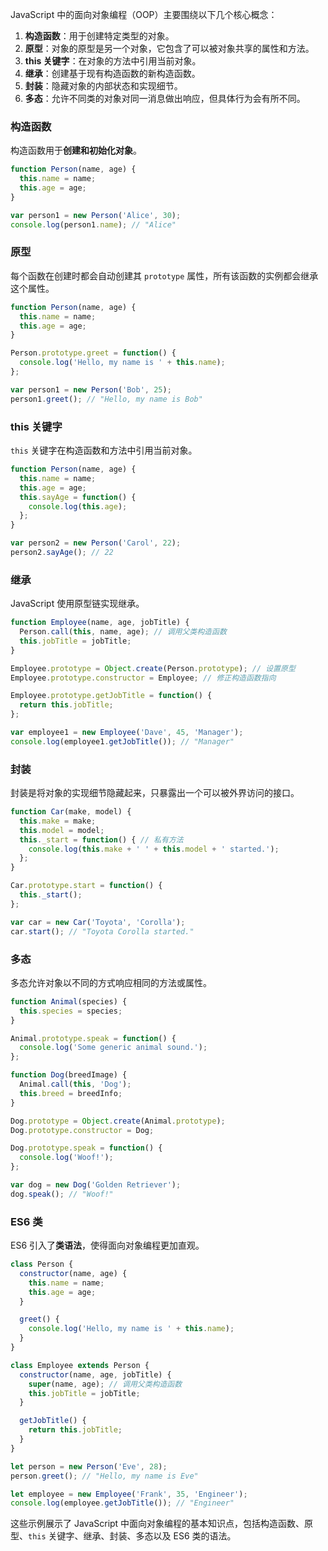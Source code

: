JavaScript 中的面向对象编程（OOP）主要围绕以下几个核心概念：

1. **构造函数**：用于创建特定类型的对象。
2. **原型**：对象的原型是另一个对象，它包含了可以被对象共享的属性和方法。
3. **this 关键字**：在对象的方法中引用当前对象。
4. **继承**：创建基于现有构造函数的新构造函数。
5. **封装**：隐藏对象的内部状态和实现细节。
6. **多态**：允许不同类的对象对同一消息做出响应，但具体行为会有所不同。

### 构造函数

构造函数用于**创建和初始化对象**。

```javascript
function Person(name, age) { 
  this.name = name;
  this.age = age;
}

var person1 = new Person('Alice', 30);
console.log(person1.name); // "Alice"
```

### 原型

每个函数在创建时都会自动创建其 `prototype` 属性，所有该函数的实例都会继承这个属性。

```javascript
function Person(name, age) {
  this.name = name;
  this.age = age;
}

Person.prototype.greet = function() {
  console.log('Hello, my name is ' + this.name);
};

var person1 = new Person('Bob', 25);
person1.greet(); // "Hello, my name is Bob"
```

### this 关键字

`this` 关键字在构造函数和方法中引用当前对象。

```javascript
function Person(name, age) {
  this.name = name;
  this.age = age;
  this.sayAge = function() {
    console.log(this.age);
  };
}

var person2 = new Person('Carol', 22);
person2.sayAge(); // 22
```

### 继承

JavaScript 使用原型链实现继承。

```javascript
function Employee(name, age, jobTitle) {
  Person.call(this, name, age); // 调用父类构造函数
  this.jobTitle = jobTitle;
}

Employee.prototype = Object.create(Person.prototype); // 设置原型
Employee.prototype.constructor = Employee; // 修正构造函数指向

Employee.prototype.getJobTitle = function() {
  return this.jobTitle;
};

var employee1 = new Employee('Dave', 45, 'Manager');
console.log(employee1.getJobTitle()); // "Manager"
```

### 封装

封装是将对象的实现细节隐藏起来，只暴露出一个可以被外界访问的接口。

```javascript
function Car(make, model) {
  this.make = make;
  this.model = model;
  this._start = function() { // 私有方法
    console.log(this.make + ' ' + this.model + ' started.');
  };
}

Car.prototype.start = function() {
  this._start();
};

var car = new Car('Toyota', 'Corolla');
car.start(); // "Toyota Corolla started."
```

### 多态

多态允许对象以不同的方式响应相同的方法或属性。

```javascript
function Animal(species) {
  this.species = species;
}

Animal.prototype.speak = function() {
  console.log('Some generic animal sound.');
};

function Dog(breedImage) {
  Animal.call(this, 'Dog');
  this.breed = breedInfo;
}

Dog.prototype = Object.create(Animal.prototype);
Dog.prototype.constructor = Dog;

Dog.prototype.speak = function() {
  console.log('Woof!');
};

var dog = new Dog('Golden Retriever');
dog.speak(); // "Woof!"
```

### ES6 类

ES6 引入了**类语法**，使得面向对象编程更加直观。

```javascript
class Person {
  constructor(name, age) {
    this.name = name;
    this.age = age;
  }

  greet() {
    console.log('Hello, my name is ' + this.name);
  }
}

class Employee extends Person {
  constructor(name, age, jobTitle) {
    super(name, age); // 调用父类构造函数
    this.jobTitle = jobTitle;
  }

  getJobTitle() {
    return this.jobTitle;
  }
}

let person = new Person('Eve', 28);
person.greet(); // "Hello, my name is Eve"

let employee = new Employee('Frank', 35, 'Engineer');
console.log(employee.getJobTitle()); // "Engineer"
```

这些示例展示了 JavaScript 中面向对象编程的基本知识点，包括构造函数、原型、`this` 关键字、继承、封装、多态以及 ES6 类的语法。